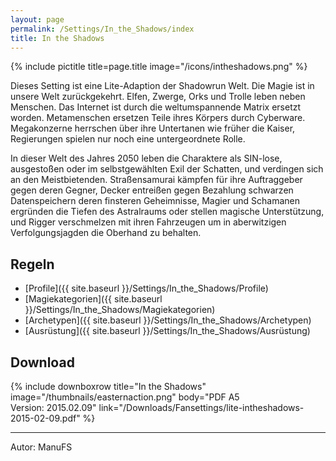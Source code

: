 ```yaml
---
layout: page
permalink: /Settings/In_the_Shadows/index
title: In the Shadows
---
```


{% include pictitle title=page.title image="/icons/intheshadows.png" %}

Dieses Setting ist eine Lite-Adaption der Shadowrun Welt. Die Magie ist in unsere Welt zurückgekehrt. Elfen, Zwerge, Orks und Trolle leben neben Menschen. Das Internet ist durch die weltumspannende Matrix ersetzt worden. Metamenschen ersetzen Teile ihres Körpers durch Cyberware. Megakonzerne herrschen über ihre Untertanen wie früher die Kaiser, Regierungen spielen nur noch eine untergeordnete Rolle.

In dieser Welt des Jahres 2050 leben die Charaktere als SIN-lose, ausgestoßen oder im selbstgewählten Exil der Schatten, und verdingen sich an den Meistbietenden. Straßensamurai kämpfen für ihre Auftraggeber gegen deren Gegner, Decker entreißen gegen Bezahlung schwarzen Datenspeichern deren finsteren Geheimnisse, Magier und Schamanen ergründen die Tiefen des Astralraums oder stellen magische Unterstützung, und Rigger verschmelzen mit ihren Fahrzeugen um in aberwitzigen Verfolgungsjagden die Oberhand zu behalten.

## Regeln

- [Profile]({{ site.baseurl }}/Settings/In_the_Shadows/Profile)
- [Magiekategorien]({{ site.baseurl }}/Settings/In_the_Shadows/Magiekategorien)
- [Archetypen]({{ site.baseurl }}/Settings/In_the_Shadows/Archetypen)
- [Ausrüstung]({{ site.baseurl }}/Settings/In_the_Shadows/Ausrüstung)

## Download

{% include downboxrow title="In the Shadows" image="/thumbnails/easternaction.png" body="PDF A5<br/>Version: 2015.02.09" link="/Downloads/Fansettings/lite-intheshadows-2015-02-09.pdf" %}

<hr/>
Autor: ManuFS
